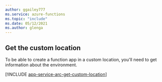 ```yaml
---
author: ggailey777
ms.service: azure-functions
ms.topic: "include"
ms.date: 05/12/2021
ms.author: glenga
---
```


## Get the custom location

To be able to create a function app in a custom location, you'll need to get information about the environment.

[!INCLUDE [app-service-arc-get-custom-location](app-service-arc-get-custom-location.md)]
